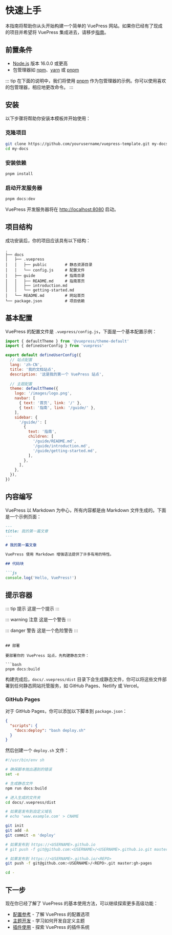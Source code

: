 # 快速上手

本指南将帮助你从头开始构建一个简单的 VuePress 网站。如果你已经有了现成的项目并希望将 VuePress 集成进去，请移步[指南](./README.md)。

## 前置条件

- [Node.js](https://nodejs.org/) 版本 16.0.0 或更高
- 包管理器如 [npm](https://www.npmjs.com/)、[yarn](https://yarnpkg.com/) 或 [pnpm](https://pnpm.io/)

::: tip
在下面的说明中，我们将使用 [pnpm](https://pnpm.io/) 作为包管理器的示例。你可以使用喜欢的包管理器，相应地更改命令。
:::

## 安装

以下步骤将帮助你安装本模板并开始使用：

### 克隆项目

```bash
git clone https://github.com/yourusername/vuepress-template.git my-docs
cd my-docs
```

### 安装依赖

```bash
pnpm install
```

### 启动开发服务器

```bash
pnpm docs:dev
```

VuePress 开发服务器将在 [http://localhost:8080](http://localhost:8080) 启动。

## 项目结构

成功安装后，你的项目应该具有以下结构：

```
.
├── docs
│   ├── .vuepress
│   │   ├── public        # 静态资源目录
│   │   └── config.js     # 配置文件
│   ├── guide             # 指南目录
│   │   ├── README.md     # 指南首页
│   │   ├── introduction.md
│   │   └── getting-started.md
│   └── README.md         # 网站首页
└── package.json          # 项目依赖
```

## 基本配置

VuePress 的配置文件是 `.vuepress/config.js`，下面是一个基本配置示例：

```js
import { defaultTheme } from '@vuepress/theme-default'
import { defineUserConfig } from 'vuepress'

export default defineUserConfig({
  // 站点配置
  lang: 'zh-CN',
  title: '我的文档站点',
  description: '这是我的第一个 VuePress 站点',
  
  // 主题配置
  theme: defaultTheme({
    logo: '/images/logo.png',
    navbar: [
      { text: '首页', link: '/' },
      { text: '指南', link: '/guide/' },
    ],
    sidebar: {
      '/guide/': [
        {
          text: '指南',
          children: [
            '/guide/README.md',
            '/guide/introduction.md',
            '/guide/getting-started.md',
          ],
        },
      ],
    },
  }),
})
```

## 内容编写

VuePress 以 Markdown 为中心，所有内容都是由 Markdown 文件生成的。下面是一个示例页面：

```md
---
title: 我的第一篇文章
---

# 我的第一篇文章

VuePress 使用 Markdown 增强语法提供了许多有用的特性。

## 代码块

```js
console.log('Hello, VuePress!')
```

## 提示容器

::: tip 提示
这是一个提示
:::

::: warning 注意
这是一个警告
:::

::: danger 警告
这是一个危险警告
:::
```

## 部署

要部署你的 VuePress 站点，先构建静态文件：

```bash
pnpm docs:build
```

构建完成后，`docs/.vuepress/dist` 目录下会生成静态文件，你可以将这些文件部署到任何静态网站托管服务，如 GitHub Pages、Netlify 或 Vercel。

### GitHub Pages

对于 GitHub Pages，你可以添加以下脚本到 `package.json`：

```json
{
  "scripts": {
    "docs:deploy": "bash deploy.sh"
  }
}
```

然后创建一个 `deploy.sh` 文件：

```bash
#!/usr/bin/env sh

# 确保脚本抛出遇到的错误
set -e

# 生成静态文件
npm run docs:build

# 进入生成的文件夹
cd docs/.vuepress/dist

# 如果是发布到自定义域名
# echo 'www.example.com' > CNAME

git init
git add -A
git commit -m 'deploy'

# 如果发布到 https://<USERNAME>.github.io
# git push -f git@github.com:<USERNAME>/<USERNAME>.github.io.git master

# 如果发布到 https://<USERNAME>.github.io/<REPO>
git push -f git@github.com:<USERNAME>/<REPO>.git master:gh-pages

cd -
```

## 下一步

现在你已经了解了 VuePress 的基本使用方法，可以继续探索更多高级功能：

- [配置参考](/config/) - 了解 VuePress 的配置选项
- [主题开发](/api/) - 学习如何开发自定义主题
- [插件使用](/api/) - 探索 VuePress 的插件系统 

